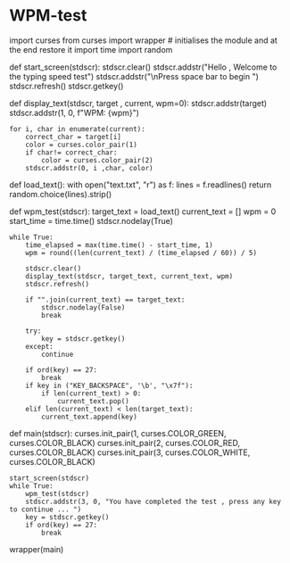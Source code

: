 # WPM-test
import curses 
from curses import wrapper  # initialises the module and at the end restore it
import time
import random

def start_screen(stdscr):
    stdscr.clear()
    stdscr.addstr("Hello , Welcome to the typing speed test")
    stdscr.addstr("\nPress space bar to begin ")
    stdscr.refresh()
    stdscr.getkey()

def display_text(stdscr, target , current, wpm=0):
    stdscr.addstr(target)
    stdscr.addstr(1, 0, f"WPM: {wpm}")

    for i, char in enumerate(current):
        correct_char = target[i]
        color = curses.color_pair(1)
        if char!= correct_char:
            color = curses.color_pair(2)
        stdscr.addstr(0, i ,char, color)

def load_text():
    with open("text.txt", "r") as f:
        lines = f.readlines()
        return random.choice(lines).strip()
        

def wpm_test(stdscr):
    target_text = load_text()
    current_text = []
    wpm = 0
    start_time = time.time()
    stdscr.nodelay(True)

    while True:
        time_elapsed = max(time.time() - start_time, 1)
        wpm = round((len(current_text) / (time_elapsed / 60)) / 5)

        stdscr.clear()
        display_text(stdscr, target_text, current_text, wpm)
        stdscr.refresh()

        if "".join(current_text) == target_text:
            stdscr.nodelay(False)
            break

        try:
            key = stdscr.getkey()
        except:
            continue

        if ord(key) == 27:
            break 
        if key in ("KEY_BACKSPACE", '\b', "\x7f"):
            if len(current_text) > 0:
                current_text.pop()
        elif len(current_text) < len(target_text):
            current_text.append(key)


def main(stdscr):
    curses.init_pair(1, curses.COLOR_GREEN, curses.COLOR_BLACK)
    curses.init_pair(2, curses.COLOR_RED, curses.COLOR_BLACK)
    curses.init_pair(3, curses.COLOR_WHITE, curses.COLOR_BLACK)
    
    start_screen(stdscr)
    while True:
        wpm_test(stdscr)
        stdscr.addstr(3, 0, "You have completed the test , press any key to continue ... ")
        key = stdscr.getkey()
        if ord(key) == 27:
            break

wrapper(main)
